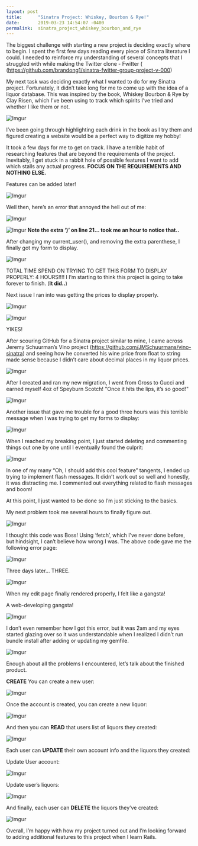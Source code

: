 ```yaml
---
layout: post
title:      "Sinatra Project: Whiskey, Bourbon & Rye!"
date:       2019-03-23 14:54:07 -0400
permalink:  sinatra_project_whiskey_bourbon_and_rye
---
```



​The biggest challenge with starting a new project is deciding exactly where to begin. I spent the first few days reading every piece of Sinatra literature I could. I needed to reinforce my understanding of several concepts that I struggled with while making the Twitter clone - Fwitter ( (https://github.com/brandong1/sinatra-fwitter-group-project-v-000) 

My next task was deciding exactly what I wanted to do for my Sinatra project. Fortunately, it didn’t take long for me to come up with the idea of a liquor database. This was inspired by the book, Whiskey Bourbon & Rye by Clay Risen, which I’ve been using to track which spirits I’ve tried and whether I like them or not.

![Imgur](https://i.imgur.com/HIWaZeW.jpg)


I’ve been going through highlighting each drink in the book as I try them and figured creating a website would be a perfect way to digitize my hobby!

It took a few days for me to get on track. I have a terrible habit of researching features that are beyond the requirements of the project. Inevitably, I get stuck in a rabbit hole of possible features I want to add which stalls any actual progress. **FOCUS ON THE REQUIREMENTS AND NOTHING ELSE.** 

Features can be added later!

![Imgur](https://i.imgur.com/AQ3a6fL.jpg)

Well then, here’s an error that annoyed the hell out of me:


![Imgur](https://i.imgur.com/rVM1MLr.jpg?2)


![Imgur](https://i.imgur.com/HGWVn02.jpg?2)
**Note the extra ‘)’ on line 21… took me an hour to notice that..**


After changing my current_user(), and removing the extra parenthese, I finally got my form to display.

![Imgur](https://i.imgur.com/G4FlV6s.jpg?1)

TOTAL TIME SPEND ON TRYING TO GET THIS FORM TO DISPLAY PROPERLY: 4 HOURS!!!! 
I
I’m starting to think this project is going to take forever to finish. (**It did..**)


Next issue I ran into was getting the prices to display properly.

![Imgur](https://i.imgur.com/BLNSI49.jpg?1)

![Imgur](https://i.imgur.com/ReYpkZv.jpg)

YIKES!



After scouring GitHub for a Sinatra project similar to mine, I came across Jeremy Schuurman’s Vino project (https://github.com/JMSchuurmans/vino-sinatra) and seeing how he converted his wine price from float to string made sense because I didn’t care about decimal places in my liquor prices.

![Imgur](https://i.imgur.com/rf0rUIu.jpg?1)


After I created and ran my new migration, I went from Gross to Gucci and earned myself 4oz of Speyburn Scotch! "Once it hits the lips, it’s so good!"

![Imgur](https://i.imgur.com/w90pcwv.jpg?1)

Another issue that gave me trouble for a good three hours was this terrible message when I was trying to get my forms to display:

![Imgur](https://i.imgur.com/2jeLUus.jpg?1)

When I reached my breaking point, I just started deleting and commenting things out one by one until I eventually found the culprit:

![Imgur](https://i.imgur.com/5xwtWFj.jpg?1)

In one of my many “Oh, I should add this cool feature” tangents, I ended up trying to implement flash messages. It didn’t work out so well and honestly, it was distracting me. I commented out everything related to flash messages and boom!

At this point, I just wanted to be done so I’m just sticking to the basics.

My next problem took me several hours to finally figure out. 

![Imgur](https://i.imgur.com/6QBBEeA.jpg?1)

I thought this code was Boss! Using ‘fetch’, which I’ve never done before, but hindsight, I can’t believe how wrong I was. The above code gave me the following error page:

![Imgur](https://i.imgur.com/L9FfJgM.jpg?1)

Three days later… THREE.

![Imgur](https://i.imgur.com/iOtVEV8.jpg?1)

When my edit page finally rendered properly, I felt like a gangsta! 

A web-developing gangsta!

![Imgur](https://i.imgur.com/U2fNZ8U.jpg?1)


I don’t even remember how I got this error, but it was 2am and my eyes started glazing over so it was understandable when I realized I didn’t run bundle install after adding or updating my gemfile.

![Imgur](https://i.imgur.com/IezWb7j.jpg?1)

Enough about all the problems I encountered, let’s talk about the finished product.

**CREATE**
You can create a new user:

![Imgur](https://i.imgur.com/7SlPsFu.jpg?1)

Once the account is created, you can create a new liquor:

![Imgur](https://i.imgur.com/GoZzrCk.jpg?1)

And then you can **READ** that users list of liquors they created:

![Imgur](https://i.imgur.com/oXXzjxG.jpg?1)

Each user can **UPDATE** their own account info and the liquors they created:

Update User account:

![Imgur](https://i.imgur.com/z5r3YEh.jpg?1)

Update user’s liquors:

![Imgur](https://i.imgur.com/EOPGoOb.jpg?1)

And finally, each user can **DELETE** the liquors they’ve created:

![Imgur](https://i.imgur.com/1Jo0T5U.jpg?1)

Overall, I’m happy with how my project turned out and I’m looking forward to adding additional features to this project when I learn Rails.
